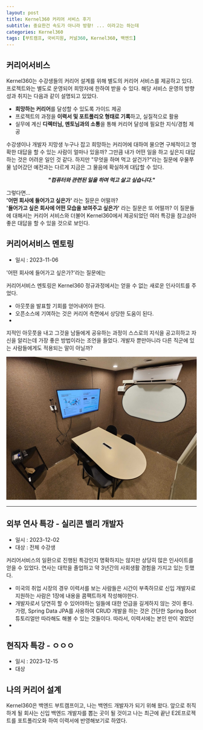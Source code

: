 ```yaml
---
layout: post
title: Kernel360 커리어 서비스 후기
subtitle: 중요한건 속도가 아니라 방향! ... 이라고는 하는데
categories: Kernel360
tags: [부트캠프, 국비지원, 커널360, Kernel360, 백엔드]
---
```


## 커리어서비스

Kernel360는 수강생들의 커리어 설계를 위해 별도의 커리어 서비스를 제공하고 있다. 프로젝트와는 별도로 운영되어 희망자에 한하여 받을 수 있다. 해당 서비스 운영의 방향성과 취지는 다음과 같이 설명되고 있았다.

- **희망하는 커리어**를 달성할 수 있도록 가이드 제공
- 프로젝트의 과정을 **이력서 및 포트폴리오 형태로 기록**하고, 실질적으로 활용
- 실무에 계신 **디렉터님, 멘토님과의 소통**을 통해 커리어 달성에 필요한 지식/경험 제공

수강생이나 개발자 지망생 누구나 잡고 희망하는 커리어에 대하여 물으면 구체적이고 명확한 대답을 할 수 있는 사람이 얼마나 있을까? 그만큼 내가 어떤 일을 하고 싶은지 대답하는 것은 어려운 일인 것 같다. 하지만 "무엇을 하며 먹고 살건가?"라는 질문에 우물쭈물 넘어갔던 예전과는 다르게 지금은 그 물음에 확실하게 대답할 수 있다.

_<center><strong>"컴퓨터와 관련된 일을 하며 먹고 살고 싶습니다."</strong></center>_

그렇다면...
<br>**'어떤 회사에 들어가고 싶은가'** 라는 질문은 어떨까?
<br>**'들어가고 싶은 회사에 어떤 모습을 보여주고 싶은가'** 라는 질문은 또 어떨까? 이 질문들에 대해서는 커리어 서비스와 더불어 Kernel360에서 제공되었던 여러 특강을 참고삼아 좋은 대답을 할 수 있을 것으로 보인다.

## 커리어서비스 멘토링

- 일시 : 2023-11-06

'어떤 회사에 들어가고 싶은가?'라는 질문에는

커리어서비스 멘토링은 Kernel360 정규과정에서는 얻을 수 없는 새로운 인사이트를 주었다.

- 아웃풋을 발표할 기회를 얻어내어야 한다.
- 오픈소스에 기여하는 것은 커리어 측면에서 상당한 도움이 된다.
- 

지적인 아웃풋을 내고 그것을 남들에게 공유하는 과정이 스스로의 지식을 공고히하고 자신을 알리는데 가장 좋은 방법이라는 조언을 들었다. 개발자 뿐만아니라 다른 직군에 있는 사람들에게도 적용되는 말이 아닐까?

![커리어 서비스 상담장소](/assets/images/career_service_01.jpg)

---

## 외부 연사 특강 - 실리콘 밸리 개발자

- 일시 : 2023-12-02
- 대상 : 전체 수강생

커리어서비스의 일환으로 진행된 특강인지 명확하지는 않지만 상당히 많은 인사이트를 얻을 수 있었다. 연사는 대학을 졸업하고 약 3년간의 사회생활 경험을 가지고 있는 듯했다.

- 미국의 취업 시장의 경우 이력서를 보는 사람들은 시간이 부족하므로 신입 개발자로 지원하는 사람은 1장에 내용을 콤팩트하게 작성해야한다.
- 개발자로서 당연히 할 수 있어야하는 일들에 대한 언급을 길게하지 않는 것이 좋다. 가령, Spring Data JPA를 사용하여 CRUD 개발을 하는 것은 간단한 Spring Boot 튜토리얼만 따라해도 해볼 수 있는 것들이다. 따라서, 이력서에는 본인 만이 겪었던 
-

## 현직자 특강 - ㅇㅇㅇ

- 일시 : 2023-12-15
- 대상 

## 나의 커리어 설계

Kernel360은 백엔드 부트캠프이고, 나는 백엔드 개발자가 되기 위해 왔다. 앞으로 취직하게 될 회사는 신입 백엔드 개발자를 뽑는 곳이 될 것이고 나는 최근에 끝난 E2E프로젝트를 포트폴리오화 하여 이력서에 반영해보기로 하였다.
